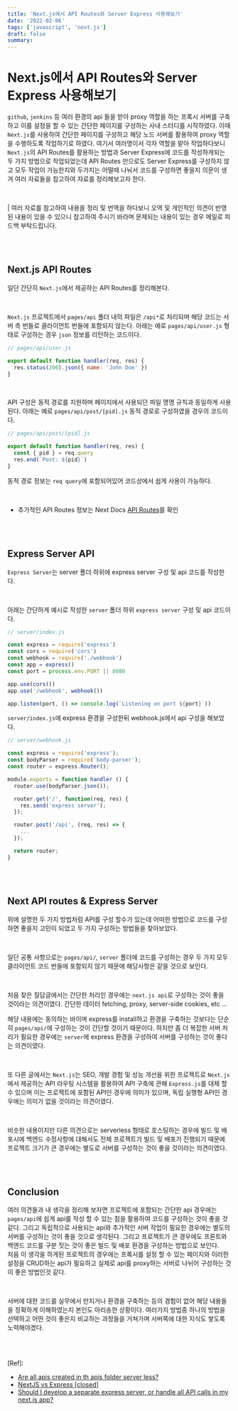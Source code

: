 ```yaml
---
title: 'Next.js에서 API Routes와 Server Express 사용해보기'
date: '2022-02-06'
tags: ['javascript', 'next.js']
draft: false
summary:
---
```


# Next.js에서 API Routes와 Server Express 사용해보기

`github`, `jenkins` 등 여러 환경의 api 들을 받아 proxy 역할을 하는 프록시 서버를 구축하고 이를 설정을 할 수 있는 간단한 페이지를 구성하는 사내 스터디를 시작하였다. 이때 `Next.js`를 사용하여 간단한 페이지를 구성하고 해당 노드 서버를 활용하여 proxy 역할을 수행하도록 작업하기로 하였다. 여기서 여러명이서 각자 역할을 맡아 작업하다보니 `Next.js`의 API Routes를 활용하는 방법과 Server Express에 코드를 작성하게되는 두 가지 방법으로 작업되었는데 API Routes 만으로도 Server Express를 구성하지 않고 모두 작업이 가능한지와 두가지는 어떨때 나눠서 코드를 구성하면 좋을지 의문이 생겨 여러 자료들을 참고하여 자료를 정리해보고자 한다.

<br />

| 여러 자료를 참고하여 내용을 정리 및 번역을 하다보니 오역 및 개인적인 의견이 반영된 내용이 있을 수 있으니 참고하여 주시기 바라며 문제되는 내용이 있는 경우 메일로 피드백 부탁드립니다.

<br /><br />

## Next.js API Routes

일단 간단히 `Next.js`에서 제공하는 API Routes를 정리해본다.

<br />

`Next.js` 프로젝트에서 `pages/api` 폴더 내의 파일은 `/api*`로 처리되며 해당 코드는 서버 측 번들로 클라이언트 번들에 포함되지 않는다. 아래는 예로 `pages/api/user.js` 형태로 구성하는 경우 `json` 정보를 리턴하는 코드이다.

```js
// pages/api/user.js

export default function handler(req, res) {
  res.status(200).json({ name: 'John Doe' })
}
```

<br />

API 구성은 동적 경로를 지원하며 페이지에서 사용되던 파일 명명 규칙과 동일하게 사용된다. 아래는 예로 `pages/api/post/[pid].js` 동적 경로로 구성하였을 경우의 코드이다.

```js
// pages/api/post/[pid].js

export default function handler(req, res) {
  const { pid } = req.query
  res.end(`Post: ${pid}`)
}
```

동적 경로 정보는 `req query`에 포함되어있어 코드상에서 쉽게 사용이 가능하다.

<br />

- 추가적인 API Routes 정보는 Next Docs [API Routes](https://nextjs.org/docs/api-routes/introduction)를 확인

<br /><br />

## Express Server API

`Express Server`는 server 폴더 하위에 express server 구성 및 api 코드를 작성한다.

<br />

아래는 간단하게 예시로 작성한 `server` 폴더 하위 `express server` 구성 및 api 코드이다.

```js
// server/index.js

const express = require('express')
const cors = require('cors')
const webhook = require('./webhook')
const app = express()
const port = process.env.PORT || 8080

app.use(cors())
app.use('/webhook', webhook())

app.listen(port, () => console.log(`Listening on port ${port}`))
```

`server/index.js`에 express 환경을 구성한뒤 webhook.js에서 api 구성을 해보았다.

```js
// server/webhook.js

const express = require('express');
const bodyParser = require('body-parser');
const router = express.Router();

module.exports = function handler () {
  router.use(bodyParser.json());

  router.get('/', function(req, res) {
    res.send('express server');
  });

  router.post('/api', (req, res) => {
    ...
  });

  return router;
}
```

<br /><br />

## Next API routes & Express Server

위에 설명한 두 가지 방법처럼 API를 구성 할수가 있는데 어떠한 방법으로 코드를 구성하면 좋을지 고민이 되었고 두 가지 구성하는 방법들을 찾아보았다.

<br />

일단 공통 사항으로는 `pages/api/`, `server` 폴더에 코드를 구성하는 경우 두 가지 모두 클라이언트 코드 번들에 포함되지 않기 때문에 해당사항은 같을 것으로 보인다.

<br />

처음 찾은 질답글에서는 간단한 처리인 경우에는 `next.js api`로 구성하는 것이 좋을 것이라는 의견이였다. 간단한 데이터 fetching, proxy, server-side cookies, etc ... <br />

해당 내용에는 동의하는 바이며 express를 install하고 환경을 구축하는 것보다는 단순히 `pages/api/`에 구성하는 것이 간단할 것이기 때문이다. 하지만 좀 더 복잡한 서버 처리가 필요한 경우에는 `server`에 express 환경을 구성하여 서버를 구성하는 것이 좋다는 의견이였다. <br />

<br />

또 다른 글에서는 `Next.js`는 SEO, 개발 경험 및 성능 개선을 위한 프로젝트로 `Next.js`에서 제공하는 API 라우팅 시스템을 활용하여 API 구축에 관해 `Express.js`를 대체 할 수 있으며 이는 프로젝트에 포함된 API인 경우에 의미가 있으며, 독립 실행형 API인 경우에는 의미가 없을 것이라는 의견이였다.

<br />

비슷한 내용이지만 다른 의견으로는 serverless 형태로 호스팅하는 경우에 빌드 및 배포시에 백엔드 수정사항에 대해서도 전체 프로젝트가 빌드 및 배포가 진행되기 때문에 프로젝트 크기가 큰 경우에는 별도로 서버를 구성하는 것이 좋을 것이라는 의견이였다.

<br /><br />

## Conclusion

여러 의견들과 내 생각을 정리해 보자면 프로젝트에 포함되는 간단한 api 경우에는 `pages/api`에 쉽게 api를 작성 할 수 있는 점을 활용하여 코드를 구성하는 것이 좋을 것 같다. 그리고 독립적으로 사용되는 api와 추가적인 서버 작업이 필요한 경우에는 별도의 서버를 구성하는 것이 좋을 것으로 생각된다. 그리고 프로젝트가 큰 경우에도 프론트와 백엔드 코드를 구분 짓는 것이 좋은 빌드 및 배포 환경을 구성하는 방법으로 보인다. <br />
처음 이 생각을 하게된 프로젝트의 경우에는 프록시를 설정 할 수 있는 페이지와 이러한 설정을 CRUD하는 api가 필요하고 실제로 api를 proxy하는 서버로 나뉘어 구성하는 것이 좋은 방법인것 같다. <br />

<br />

서버에 대한 코드를 실무에서 만지거나 환경을 구축하는 등의 경험이 없어 해당 내용들을 정확하게 이해하였는지 본인도 아리송한 상황이다. 여러가지 방법중 하나의 방법을 선택하고 어떤 것이 좋은지 비교하는 과정들을 거쳐가며 서버쪽에 대한 지식도 쌓도록 노력해야겠다.

<br /><br />

[Ref]:

- [Are all apis created in th apis folder server less?](https://www.reddit.com/r/nextjs/comments/qzewjo/are_all_apis_created_in_th_apis_folder_server_less/)
- [NextJS vs Express [closed]](https://stackoverflow.com/questions/69918766/nextjs-vs-express/70039294)
- [Should I develop a separate express server, or handle all API calls in my next.js app?](https://stackoverflow.com/questions/67358959/should-i-develop-a-separate-express-server-or-handle-all-api-calls-in-my-next-j)

<br /><br /><br />
